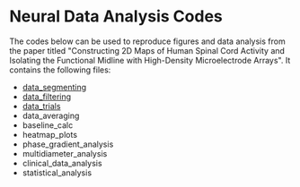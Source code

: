 # Neural Data Analysis Codes

The codes below can be used to reproduce figures and data analysis from the paper titled "Constructing 2D Maps of Human Spinal Cord Activity and Isolating the Functional Midline with High-Density Microelectrode Arrays". It contains the following files:
+ [data_segmenting](https://github.com/srussman/srussman.github.io/blob/main/data_segmenting.m) 
+ [data_filtering](https://github.com/srussman/srussman.github.io/blob/main/data_filtering.m) 
+ [data_trials](https://github.com/srussman/srussman.github.io/blob/main/data_trials.m)
+ data_averaging 
+ baseline_calc 
+ heatmap_plots 
+ phase_gradient_analysis 
+ multidiameter_analysis 
+ clinical_data_analysis
+ statistical_analysis
